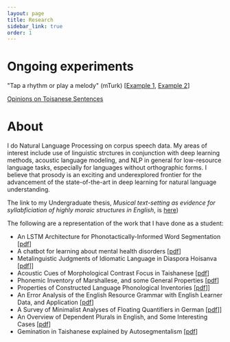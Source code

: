 ```yaml
---
layout: page
title: Research
sidebar_link: true
order: 1
---
```


# Ongoing experiments

"Tap a rhythm or play a melody" (mTurk) \[[Example 1](metrical/piano_sample), [Example 2](metrical/taps_sample)\]

[Opinions on Toisanese Sentences](socio/experiment.php)

# About
I do Natural Language Processing on corpus speech data.  My areas of interest include use of linguistic strctures in conjunction with deep learning methods, acoustic language modeling, and NLP in general for low-resource language tasks, especially for languages without orthographic forms. <!-- My research goal is to create innovative algorithmic advances and to align existing frameworks with the needs of underrepresented language communities.--> I believe that prosody is an exciting and underexplored frontier for the advancement <!--implementation--> of the state-of-the-art in deep learning for natural language understanding.

The link to my Undergraduate thesis, *Musical text-setting as evidence for syllabficiation of highly moraic structures in English*, is [here](docs/thesis.pdf))

The following are a representation of the work that I have done as a student:

- An LSTM Architecture for Phonotactically-Informed Word Segmentation \[[pdf](docs/word_segmentation.pdf)\]
- A chatbot for learning about mental health disorders \[[pdf](docs/mental_health_chatbot.pdf)\]
- Metalinguistic Judgments of Idiomatic Language in Diaspora Hoisanva \[[pdf](docs/hoisan_meta.pdf )\]\]
- Acoustic Cues of Morphological Contrast Focus in Taishanese \[[pdf](docs/hoisan_cf.pdf)\]
- Phonemic Inventory of Marshallese, and some General Properties \[[pdf](docs/marshallese.pdf)\]
- Properties of Constructed Language Phonological Inventories \[[pdf](docs/clips.pdf)\]\]
- An Error Analysis of the English Resource Grammar with English Learner Data, and Application \[[pdf](docs/teccl.pdf)\]
- A Survey of Minimalist Analyses of Floating Quantifiers in German \[[pdf](docs/german.pdf)\]\]
- An Overview of Dependent Plurals in English, and Some Interesting Cases \[[pdf](docs/dependent_plurals.pdf)\]
- Gemination in Taishanese explained by Autosegmentalism \[[pdf](docs/hoisan_gemination.pdf)\]
